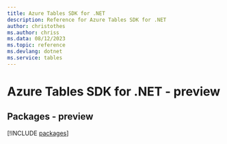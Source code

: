 ```yaml
---
title: Azure Tables SDK for .NET
description: Reference for Azure Tables SDK for .NET
author: christothes
ms.author: chriss
ms.data: 08/12/2023
ms.topic: reference
ms.devlang: dotnet
ms.service: tables
---
```

# Azure Tables SDK for .NET - preview
## Packages - preview
[!INCLUDE [packages](tables-index.md)]